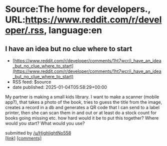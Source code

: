 # Source:The home for developers., URL:https://www.reddit.com/r/developer/.rss, language:en

## I have an idea but no clue where to start
 - [https://www.reddit.com/r/developer/comments/1ht7wcr/i_have_an_idea_but_no_clue_where_to_start](https://www.reddit.com/r/developer/comments/1ht7wcr/i_have_an_idea_but_no_clue_where_to_start)
 - RSS feed: $source
 - date published: 2025-01-04T05:58:29+00:00

<!-- SC_OFF --><div class="md"><p>My partner is making a small kids library. I want to make a scanner (mobile app?), that takes a photo of the book, tries to guess the title from the image, creates a record in a db and generates a QR code that I can send to a label printer, then she can scan them in and out or at least do a stock count for books going missing etc. how hard would it be to put this together? Where would you start? What would you use?</p> </div><!-- SC_ON --> &#32; submitted by &#32; <a href="https://www.reddit.com/user/HighlightNo558"> /u/HighlightNo558 </a> <br/> <span><a href="https://www.reddit.com/r/developer/comments/1ht7wcr/i_have_an_idea_but_no_clue_where_to_start/">[link]</a></span> &#32; <span><a href="https://www.reddit.com/r/developer/comments/1ht7wcr/i_have_an_idea_but_no_clue_where_to_start/">[comments]</a></span>

